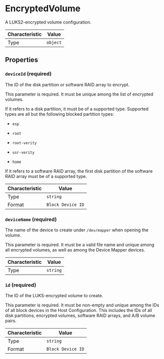<!-- THIS FILE IS AUTOMATICALLY GENERATED BY DOCBUILDER, DO NOT EDIT MANUALLY! -->

# EncryptedVolume

A LUKS2-encrypted volume configuration.

| Characteristic | Value    |
| -------------- | -------- |
| Type           | `object` |

## Properties

### `deviceId` **<span>(required)</span>**

The ID of the disk partition or software RAID array to encrypt.

This parameter is required. It must be unique among the list of encrypted volumes.

If it refers to a disk partition, it must be of a supported type. Supported types are all but the following blocked partition types:

- `esp`

- `root`

- `root-verity`

- `usr-verity`

- `home`

If it refers to a software RAID array, the first disk partition of the software RAID array must be of a supported type.

| Characteristic | Value             |
| -------------- | ----------------- |
| Type           | `string`          |
| Format         | `Block Device ID` |

### `deviceName` **<span>(required)</span>**

The name of the device to create under `/dev/mapper` when opening the volume.

This parameter is required. It must be a valid file name and unique among all encrypted volumes, as well as among the Device Mapper devices.

| Characteristic | Value    |
| -------------- | -------- |
| Type           | `string` |

### `id` **<span>(required)</span>**

The ID of the LUKS-encrypted volume to create.

This parameter is required. It must be non-empty and unique among the IDs of all block devices in the Host Configuration. This includes the IDs of all disk partitions, encrypted volumes, software RAID arrays, and A/B volume pairs.

| Characteristic | Value             |
| -------------- | ----------------- |
| Type           | `string`          |
| Format         | `Block Device ID` |
